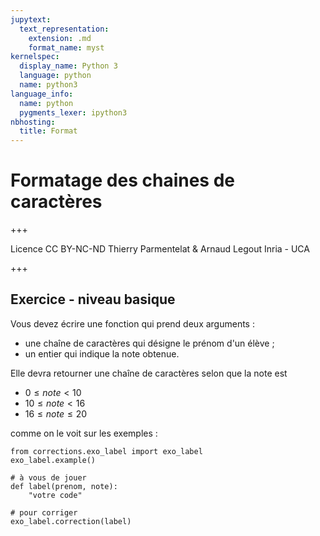```yaml
---
jupytext:
  text_representation:
    extension: .md
    format_name: myst
kernelspec:
  display_name: Python 3
  language: python
  name: python3
language_info:
  name: python
  pygments_lexer: ipython3
nbhosting:
  title: Format
---
```


# Formatage des chaines de caractères

+++

<div class="licence">
<span>Licence CC BY-NC-ND</span>
<span>Thierry Parmentelat &amp; Arnaud Legout</span>
<span>Inria - UCA</span>
</div>

+++

## Exercice - niveau basique

Vous devez écrire une fonction qui prend deux arguments :

* une chaîne de caractères qui désigne le prénom d'un élève ;
* un entier qui indique la note obtenue.

Elle devra retourner une chaîne de caractères selon que la note est

* $0  \leqslant note \lt 10$
* $10 \leqslant note \lt 16$
* $16 \leqslant note \leqslant 20$

comme on le voit sur les exemples :

```{code-cell} ipython3
from corrections.exo_label import exo_label
exo_label.example()
```

```{code-cell} ipython3
# à vous de jouer
def label(prenom, note):
    "votre code"
```

```{code-cell} ipython3
# pour corriger
exo_label.correction(label)
```
